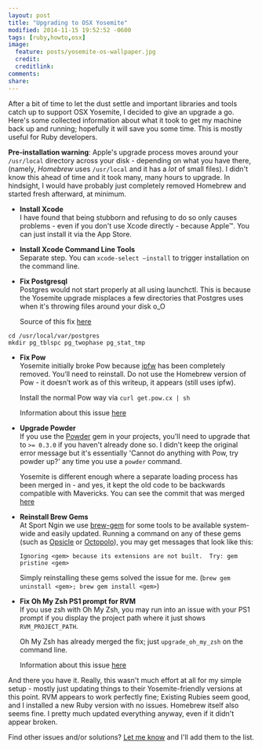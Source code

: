 ```yaml
---
layout: post
title: "Upgrading to OSX Yosemite"
modified: 2014-11-15 19:52:52 -0600
tags: [ruby,howto,osx]
image:
  feature: posts/yosemite-os-wallpaper.jpg
  credit: 
  creditlink: 
comments: 
share: 
---
```


After a bit of time to let the dust settle and important libraries and tools catch up to support OSX Yosemite,
I decided to give an upgrade a go. Here's some collected information about what it took to get my machine back up and running;
hopefully it will save you some time. This is mostly useful for Ruby developers. 

**Pre-installation warning**: Apple's upgrade process moves around your `/usr/local` directory across your disk - 
depending on what you have there, (namely, _Homebrew_ uses `/usr/local` and it has a _lot_ of small files). I didn't know
this ahead of time and it took many, many hours to upgrade. In hindsight, I would have probably just completely removed
Homebrew and started fresh afterward, at minimum.

<Insert obligatory statement about how you should close this window and not upgrade without cloning your machine first...>

*   **Install Xcode**  
    I have found that being stubborn and refusing to do so only causes problems - even if you don't use Xcode directly - because Apple™.
    You can just install it via the App Store. 

*   **Install Xcode Command Line Tools**  
    Separate step. You can `xcode-select —install` to trigger installation on the command line.

*   **Fix Postgresql**  
    Postgres would not start properly at all using launchctl. This is because the Yosemite upgrade misplaces a few directories
    that Postgres uses when it's throwing files around your disk o_O  

    Source of this fix [here][1]

  ```
  cd /usr/local/var/postgres 
  mkdir pg_tblspc pg_twophase pg_stat_tmp
  ```

*   **Fix Pow**  
    Yosemite initially broke Pow because [ipfw][2] has been completely removed. You’ll need to reinstall.
    Do not use the Homebrew version of Pow - it doesn’t work as of this writeup, it appears (still uses ipfw).

    Install the normal Pow way via `curl get.pow.cx | sh`

    Information about this issue [here][3]

*   **Upgrade Powder**  
    If you use the [Powder][9] gem in your projects, you'll need to upgrade that to `>= 0.3.0` if you haven't already done so.
    I didn't keep the original error message but it's essentially 'Cannot do anything with Pow, try powder up?' any time you
    use a `powder` command.

    Yosemite is different enough where a separate loading process has been merged in - and yes, it kept the old code
    to be backwards compatible with Mavericks. You can see the commit that was merged [here][10]

*   **Reinstall Brew Gems**  
    At Sport Ngin we use [brew-gem][4] for some tools to be available system-wide and easily updated. Running a command on
    any of these gems (such as [Opsicle][5] or [Octopolo][6]), you may get messages that look like this:

    ```
    Ignoring <gem> because its extensions are not built.  Try: gem pristine <gem>
    ```

    Simply reinstalling these gems solved the issue for me. (`brew gem uninstall <gem>; brew gem install <gem>`)

*   **Fix Oh My Zsh PS1 prompt for RVM**  
    If you use zsh with Oh My Zsh, you may run into an issue with your PS1 prompt if you display the project path where
    it just shows `RVM_PROJECT_PATH`. 

    Oh My Zsh has already merged the fix; just `upgrade_oh_my_zsh` on the command line.

    Information about this issue [here][7]

And there you have it. Really, this wasn't much effort at all for my simple setup - mostly just updating things
to their Yosemite-friendly versions at this point. RVM appears to work perfectly fine; Existing Rubies seem good,
and I installed a new Ruby version with no issues. Homebrew itself also seems fine. I pretty much updated everything
anyway, even if it didn't appear broken.

Find other issues and/or solutions? [Let me know][8] and I'll add them to the list. 

[1]: http://stackoverflow.com/questions/25970132/pg-tblspc-missing-after-installation-of-os-x-yosemite
[2]: https://developer.apple.com/library/mac/documentation/Darwin/Reference/ManPages/man8/ipfw.8.html
[3]: https://github.com/basecamp/pow/issues/452
[4]: https://github.com/soupmatt/brew-gem
[5]: https://github.com/sportngin/opsicle
[6]: https://github.com/sportngin/octopolo
[7]: http://stackoverflow.com/questions/26369548/rvm-project-path-in-oh-my-zsh-prompt
[8]: http://http://chrisarcand.com/contact
[9]: https://github.com/Rodreegez/powder
[10]: https://github.com/rodreegez/powder/commit/1225959df689502eec9447816527d1818da8ef14
